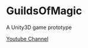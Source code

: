 # GuildsOfMagic
A Unity3D game prototype

[Youtube Channel](https://www.youtube.com/channel/UC1Tb6i1ih9igGtxM5AwMyvQ)
